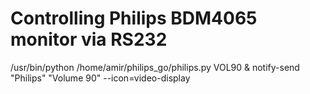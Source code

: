 # Controlling Philips BDM4065 monitor via RS232

/usr/bin/python /home/amir/philips_go/philips.py VOL90 & notify-send "Philips" "Volume 90" --icon=video-display 
